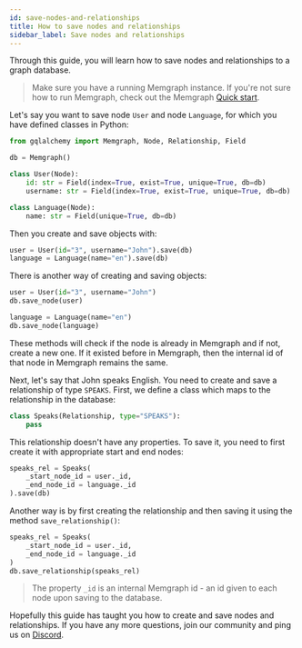 ```yaml
---
id: save-nodes-and-relationships
title: How to save nodes and relationships
sidebar_label: Save nodes and relationships
---
```


Through this guide, you will learn how to save nodes and relationships to a
graph database.

> Make sure you have a running Memgraph instance. If you're not sure how to run
> Memgraph, check out the Memgraph [Quick start](/memgraph/#quick-start).

Let's say you want to save node `User` and node `Language`, for which you have
defined classes in Python:

```python
from gqlalchemy import Memgraph, Node, Relationship, Field

db = Memgraph()

class User(Node):
    id: str = Field(index=True, exist=True, unique=True, db=db)
    username: str = Field(index=True, exist=True, unique=True, db=db)

class Language(Node):
    name: str = Field(unique=True, db=db)
```

Then you create and save objects with:

```python
user = User(id="3", username="John").save(db)
language = Language(name="en").save(db)
```

There is another way of creating and saving objects:

```python
user = User(id="3", username="John")
db.save_node(user)

language = Language(name="en")
db.save_node(language)
```

These methods will check if the node is already in Memgraph and if not, create a
new one. If it existed before in Memgraph, then the internal id of that node in
Memgraph remains the same.

Next, let's say that John speaks English. You need to create and save a
relationship of type `SPEAKS`. First, we define a class which maps to the
relationship in the database:

```python
class Speaks(Relationship, type="SPEAKS"):
    pass
```

This relationship doesn't have any properties. To save it, you need to first
create it with appropriate start and end nodes:

```python
speaks_rel = Speaks(
    _start_node_id = user._id,
    _end_node_id = language._id
).save(db)
```

Another way is by first creating the relationship and then saving it using the
method `save_relationship()`:

```python
speaks_rel = Speaks(
    _start_node_id = user._id,
    _end_node_id = language._id
)
db.save_relationship(speaks_rel)
```

> The property `_id` is an internal Memgraph id - an id given to each node upon
> saving to the database. 

Hopefully this guide has taught you how to create and save nodes and
relationships. If you have any more questions, join our community and ping us on
[Discord](https://discord.gg/memgraph).
